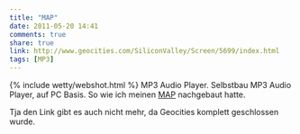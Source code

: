 ```yaml
---
title: "MAP"
date: 2011-05-20 14:41
comments: true
share: true
link: http://www.geocities.com/SiliconValley/Screen/5699/index.html 
tags: [MP3]
---
```

{% include wetty/webshot.html %} MP3 Audio Player. Selbstbau MP3 Audio Player, auf PC Basis. So wie ich meinen [MAP](/mp3/map/) nachgebaut hatte.

Tja den Link gibt es auch nicht mehr, da Geocities komplett geschlossen wurde.